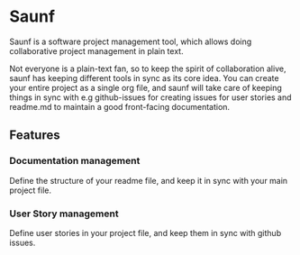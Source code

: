 # Saunf

Saunf is a software project management tool, which allows doing
collaborative project management in plain text.

Not everyone is a plain-text fan, so to keep the spirit of collaboration
alive, saunf has keeping different tools in sync as its core idea. You
can create your entire project as a single org file, and saunf will take
care of keeping things in sync with e.g github-issues for creating
issues for user stories and readme.md to maintain a good front-facing
documentation.

## Features

### Documentation management

Define the structure of your readme file, and keep it in sync with your
main project file.

### User Story management

Define user stories in your project file, and keep them in sync with
github issues.
